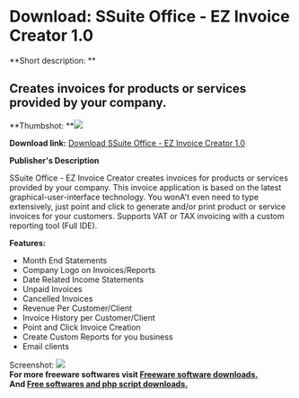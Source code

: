# Download: SSuite Office - EZ Invoice Creator 1.0

**Short description: **

## Creates invoices for products or services provided by your company.

  
**Thumbshot: **![](http://www.freewarefiles.com/screenshot/ssuiteinvoice_md.jpg)   
  
**Download link:** [Download SSuite Office - EZ Invoice Creator 1.0](http://freesoftwares.boysofts.com/SSuite-Office---EZ-Invoice-Creator_program_42154.html)  
  

**Publisher's Description**  
  

SSuite Office - EZ Invoice Creator creates invoices for products or services
provided by your company. This invoice application is based on the latest
graphical-user-interface technology. You wonA't even need to type extensively,
just point and click to generate and/or print product or service invoices for
your customers. Supports VAT or TAX invoicing with a custom reporting tool
(Full IDE).

**Features:**

  * Month End Statements 
  * Company Logo on Invoices/Reports 
  * Date Related Income Statements 
  * Unpaid Invoices 
  * Cancelled Invoices 
  * Revenue Per Customer/Client 
  * Invoice History per Customer/Client 
  * Point and Click Invoice Creation 
  * Create Custom Reports for you business 
  * Email clients 

  
  
Screenshot: ![](http://www.freewarefiles.com/screenshot/ssuiteinvoice.jpg)  
**For more freeware softwares visit [Freeware software downloads.](http://freesoftwares.boysofts.com/)**   
**And [Free softwares and php script downloads.](http://www.boysofts.com/)**


